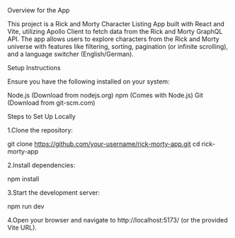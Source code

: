 Overview for the App

This project is a Rick and Morty Character Listing App built with React and Vite, utilizing Apollo Client to fetch data from the Rick and Morty GraphQL API. The app allows users to explore characters from the Rick and Morty universe with features like filtering, sorting, pagination (or infinite scrolling), and a language switcher (English/German).

Setup Instructions

Ensure you have the following installed on your system:

Node.js (Download from nodejs.org)
npm (Comes with Node.js)
Git (Download from git-scm.com)

Steps to Set Up Locally

1.Clone the repository:

git clone https://github.com/your-username/rick-morty-app.git
cd rick-morty-app

2.Install dependencies:

npm install

3.Start the development server:

npm run dev

4.Open your browser and navigate to http://localhost:5173/ (or the provided Vite URL).
